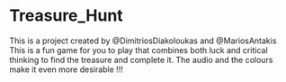 # Treasure_Hunt
This is a project created by @DimitriosDiakoloukas and @MariosAntakis
This is a fun game for you to play that combines both luck and critical thinking to find the treasure and complete it.
The audio and the colours make it even more desirable !!!
